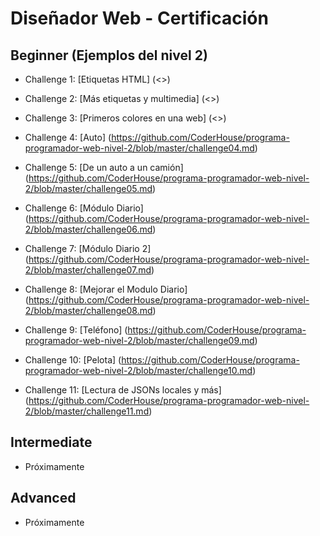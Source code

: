# Diseñador Web - Certificación

## Beginner (Ejemplos del nivel 2)
* Challenge 1: [Etiquetas HTML] (<>)
* Challenge 2: [Más etiquetas y multimedia] (<>)
* Challenge 3: [Primeros colores en una web] (<>)

* Challenge 4: [Auto] (<https://github.com/CoderHouse/programa-programador-web-nivel-2/blob/master/challenge04.md>)
* Challenge 5: [De un auto a un camión] (<https://github.com/CoderHouse/programa-programador-web-nivel-2/blob/master/challenge05.md>)
* Challenge 6: [Módulo Diario] (<https://github.com/CoderHouse/programa-programador-web-nivel-2/blob/master/challenge06.md>)
* Challenge 7: [Módulo Diario 2] (<https://github.com/CoderHouse/programa-programador-web-nivel-2/blob/master/challenge07.md>)
* Challenge 8: [Mejorar el Modulo Diario] (<https://github.com/CoderHouse/programa-programador-web-nivel-2/blob/master/challenge08.md>)
* Challenge 9: [Teléfono] (<https://github.com/CoderHouse/programa-programador-web-nivel-2/blob/master/challenge09.md>)
* Challenge 10: [Pelota] (<https://github.com/CoderHouse/programa-programador-web-nivel-2/blob/master/challenge10.md>)
* Challenge 11: [Lectura de JSONs locales y más] (<https://github.com/CoderHouse/programa-programador-web-nivel-2/blob/master/challenge11.md>)

## Intermediate
* Próximamente

## Advanced
* Próximamente
